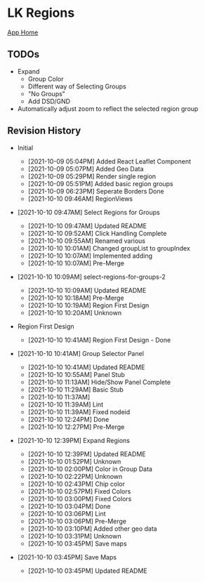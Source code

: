 # LK Regions

[App Home](https://nuuuwan.github.io/lk_regions)

## TODOs

* Expand
  * Group Color
  * Different way of Selecting Groups
  * "No Groups"
  * Add DSD/GND
* Automatically adjust zoom to reflect the selected region group

## Revision History

* Initial
  *  [2021-10-09 05:04PM] Added React Leaflet Component
  *  [2021-10-09 05:07PM] Added Geo Data
  *  [2021-10-09 05:29PM] Render single region
  *  [2021-10-09 05:51PM] Added basic region groups
  *  [2021-10-09 06:23PM] Seperate Borders Done
  *  [2021-10-10 09:46AM] RegionViews

* [2021-10-10 09:47AM] Select Regions for Groups
  *  [2021-10-10 09:47AM] Updated README
  *  [2021-10-10 09:52AM] Click Handling Complete
  *  [2021-10-10 09:55AM] Renamed various
  *  [2021-10-10 10:01AM] Changed groupList to groupIndex
  *  [2021-10-10 10:07AM] Implemented adding
  *  [2021-10-10 10:07AM] Pre-Merge

* [2021-10-10 10:09AM] select-regions-for-groups-2
  *  [2021-10-10 10:09AM] Updated README
  *  [2021-10-10 10:18AM] Pre-Merge
  *  [2021-10-10 10:19AM] Region First Design
  *  [2021-10-10 10:20AM] Unknown

* Region First Design
  *  [2021-10-10 10:41AM] Region First Design - Done

* [2021-10-10 10:41AM] Group Selector Panel
  *  [2021-10-10 10:41AM] Updated README
  *  [2021-10-10 10:55AM] Panel Stub
  *  [2021-10-10 11:13AM] Hide/Show Panel Complete
  *  [2021-10-10 11:29AM] Basic Stub
  *  [2021-10-10 11:37AM]
  *  [2021-10-10 11:39AM] Lint
  *  [2021-10-10 11:39AM] Fixed nodeid
  *  [2021-10-10 12:24PM] Done
  *  [2021-10-10 12:27PM] Pre-Merge
* [2021-10-10 12:39PM] Expand Regions
  *  [2021-10-10 12:39PM] Updated README
  *  [2021-10-10 01:52PM] Unknown
  *  [2021-10-10 02:00PM] Color in Group Data
  *  [2021-10-10 02:22PM] Unknown
  *  [2021-10-10 02:43PM] Chip color
  *  [2021-10-10 02:57PM] Fixed Colors
  *  [2021-10-10 03:00PM] Fixed Colors
  *  [2021-10-10 03:04PM] Done
  *  [2021-10-10 03:06PM] Lint
  *  [2021-10-10 03:06PM] Pre-Merge
  *  [2021-10-10 03:10PM] Added other geo data
  *  [2021-10-10 03:31PM] Unknown
  *  [2021-10-10 03:45PM] Save maps
* [2021-10-10 03:45PM] Save Maps
  *  [2021-10-10 03:45PM] Updated README
